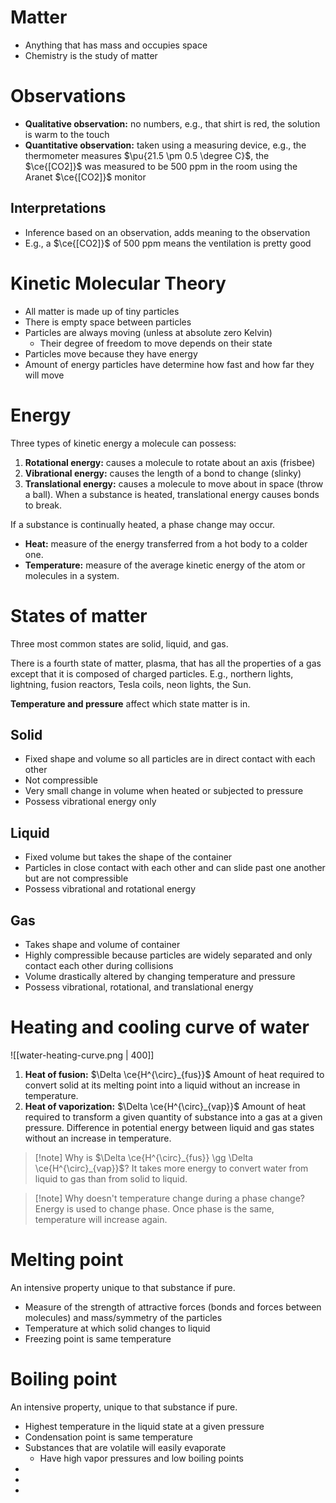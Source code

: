 # Matter

- Anything that has mass and occupies space
- Chemistry is the study of matter

# Observations

- **Qualitative observation:** no numbers, e.g., that shirt is red, the solution is warm to the touch
- **Quantitative observation:** taken using a measuring device, e.g., the thermometer measures $\pu{21.5 \pm 0.5 \degree C}$, the $\ce{[CO2]}$ was measured to be 500 ppm in the room using the Aranet $\ce{[CO2]}$ monitor

## Interpretations 

- Inference based on an observation, adds meaning to the observation
- E.g., a $\ce{[CO2]}$ of 500 ppm means the ventilation is pretty good

# Kinetic Molecular Theory

- All matter is made up of tiny particles
- There is empty space between particles
- Particles are always moving (unless at absolute zero Kelvin)
	- Their degree of freedom to move depends on their state
- Particles move because they have energy
- Amount of energy particles have determine how fast and how far they will move

# Energy

Three types of kinetic energy a molecule can possess:
1. **Rotational energy:** causes a molecule to rotate about an axis (frisbee)
2. **Vibrational energy:** causes the length of a bond to change (slinky)
3. **Translational energy:** causes a molecule to move about in space (throw a ball). When a substance is heated, translational energy causes bonds to break.

If a substance is continually heated, a phase change may occur.

- **Heat:** measure of the energy transferred from a hot body to a colder one.
- **Temperature:** measure of the average kinetic energy of the atom or molecules in a system.

# States of matter

Three most common states are solid, liquid, and gas.

There is a fourth state of matter, plasma, that has all the properties of a gas except that it is composed of charged particles. E.g., northern lights, lightning, fusion reactors, Tesla coils, neon lights, the Sun.

**Temperature and pressure** affect which state matter is in.

## Solid

- Fixed shape and volume so all particles are in direct contact with each other
- Not compressible
- Very small change in volume when heated or subjected to pressure
- Possess vibrational energy only

## Liquid

- Fixed volume but takes the shape of the container
- Particles in close contact with each other and can slide past one another but are not compressible
- Possess vibrational and rotational energy

## Gas

- Takes shape and volume of container
- Highly compressible because particles are widely separated and only contact each other during collisions
- Volume drastically altered by changing temperature and pressure
- Possess vibrational, rotational, and translational energy

# Heating and cooling curve of water

![[water-heating-curve.png | 400]]

1. **Heat of fusion:** $\Delta \ce{H^{\circ}_{fus}}$ Amount of heat required to convert solid at its melting point into a liquid without an increase in temperature.
2. **Heat of vaporization:** $\Delta \ce{H^{\circ}_{vap}}$ Amount of heat required to transform a given quantity of substance into a gas at a given pressure. Difference in potential energy between liquid and gas states without an increase in temperature.

> [!note] Why is $\Delta \ce{H^{\circ}_{fus}} \gg \Delta \ce{H^{\circ}_{vap}}$?
> It takes more energy to convert water from liquid to gas than from solid to liquid.

> [!note] Why doesn't temperature change during a phase change?
> Energy is used to change phase. Once phase is the same, temperature will increase again.

# Melting point

An intensive property unique to that substance if pure.

- Measure of the strength of attractive forces (bonds and forces between molecules) and mass/symmetry of the particles
- Temperature at which solid changes to liquid
- Freezing point is same temperature

# Boiling point

An intensive property, unique to that substance if pure.

- Highest temperature in the liquid state at a given pressure
- Condensation point is same temperature
- Substances that are volatile will easily evaporate
	- Have high vapor pressures and low boiling points
- 
- 
- 